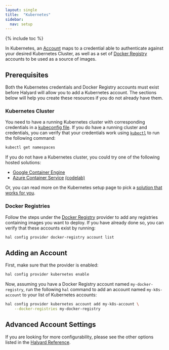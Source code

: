 ```yaml
---
layout: single
title:  "Kubernetes"
sidebar:
  nav: setup
---
```


{% include toc %}

In Kubernetes, an [Account](/setup/providers/#accounts) maps to a
credential able to authenticate against your desired Kubernetes Cluster, as 
well as a set of [Docker Registry](/setup/providers/docker-registry) accounts 
to be used as a source of images.

## Prerequisites

Both the Kubernetes credentials and Docker Registry accounts must exist before 
Halyard will allow you to add a Kubernetes account. The sections below will 
help you create these resources if you do not already have them.

### Kubernetes Cluster

You need to have a running Kubernetes cluster with corresponding credentials in 
a [kubeconfig file](https://kubernetes.io/docs/concepts/cluster-administration/authenticate-across-clusters-kubeconfig/). 
If you do have a running cluster and credentials, you can verify that your 
credentials work using 
[`kubectl`](https://kubernetes.io/docs/user-guide/kubectl-overview/) to run the
following command:

```bash
kubectl get namespaces
```

If you do not have a Kubernetes cluster, you could try one of the following
hosted solutions:

* [Google Container Engine](https://cloud.google.com/container-engine/)
* [Azure Container
  Service](https://docs.microsoft.com/en-us/azure/container-service/container-service-kubernetes-walkthrough) [(codelab)](http://aka.ms/azspinlab)

Or, you can read more on the Kubernetes setup page to pick a [solution that
works for you](https://kubernetes.io/docs/setup/pick-right-solution/).

### Docker Registries

Follow the steps under the [Docker Registry](/setup/providers/docker-registry) 
provider to add any registries containing images you want to deploy. If
you have already done so, you can verify that these accounts exist by running:

```bash
hal config provider docker-registry account list
```

## Adding an Account

First, make sure that the provider is enabled:

```bash
hal config provider kubernetes enable
```

Now, assuming you have a Docker Registry account named `my-docker-registry`,
run the following `hal` command to add an account named `my-k8s-account` to 
your list of Kubernetes accounts:

```bash
hal config provider kubernetes account add my-k8s-account \
    --docker-registries my-docker-registry
```

## Advanced Account Settings

If you are looking for more configurability, please see the other options
listed in the [Halyard
Reference](/reference/halyard/commands#hal-config-provider-kubernetes-account-add).
